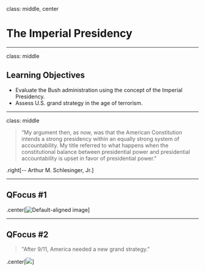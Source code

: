 class: middle, center

# The Imperial Presidency

---

class: middle

## Learning Objectives

* Evaluate the Bush administration using the concept of the Imperial Presidency.
* Assess U.S. grand strategy in the age of terrorism.

---

class: middle

> “My argument then, as now, was that the American Constitution intends a strong presidency within an equally strong system of accountability. My title referred to what happens when the constitutional balance between presidential power and presidential accountability is upset in favor of presidential power." 

.right[-- Arthur M. Schlesinger, Jr.]

---

## QFocus #1

.center[![Default-aligned image](http://images.csmonitor.com/csm/2014/01/obamawebcover.jpg?alias=standard_600x400)]

---

## QFocus #2

> "After 9/11, America needed a new grand strategy."

.center[![](http://newshour.s3.amazonaws.com/photos/2011/09/12/security3_slideshow.jpg)]
